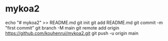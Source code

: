 # mykoa2
echo "# mykoa2" >> README.md
git init
git add README.md
git commit -m "first commit"
git branch -M main
git remote add origin https://github.com/kouhenrui/mykoa2.git
git push -u origin main
